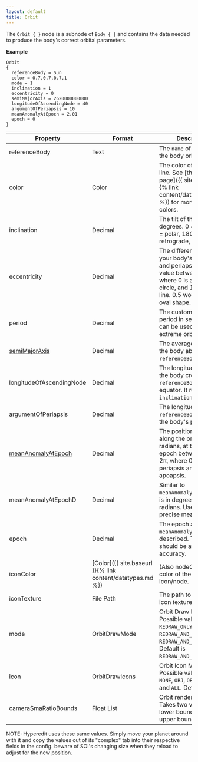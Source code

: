 ```yaml
---
layout: default
title: Orbit
---
```


The `Orbit { }` node is a subnode of `Body { }` and contains the data needed to produce the body's correct orbital parameters.

**Example**
```
Orbit
{
  referenceBody = Sun
  color = 0.7,0.7,0.7,1
  mode = 1
  inclination = 1
  eccentricity = 0
  semiMajorAxis = 2620000000000
  longitudeOfAscendingNode = 40
  argumentOfPeriapsis = 10
  meanAnomalyAtEpoch = 2.01
  epoch = 0
}
```

|Property|Format|Description|
|--------|------|-----------|
|referenceBody|Text|The `name` of the object the body orbits.|
|color|Color|The color of the orbit line. See [the DataTypes page]({{ site.baseurl }}{% link content/datatypes.md %}) for more info on colors.|
|inclination|Decimal|The tilt of the orbit in degrees. 0 = normal, 90 = polar, 180 = retrograde, etc...|
|eccentricity|Decimal|The difference between your body's apoapsis and periapsis. It is a value between 0 and 1, where 0 is a perfect circle, and 1 is a straight line. 0.5 would give an oval shape.|
|period|Decimal|The custom orbital period in seconds. This can be used to set extreme orbital periods.|
|[semiMajorAxis](https://en.wikipedia.org/wiki/Semi-major_and_semi-minor_axes)|Decimal|The average altitude of the body above its `referenceBody`'s center.|
|longitudeOfAscendingNode|Decimal|The longitude at where the body crosses the `referenceBody`'s equator. It relies on `inclination`.|
|argumentOfPeriapsis|Decimal|The longitude of the `referenceBody` where the body's periapsis is.|
|[meanAnomalyAtEpoch](https://en.wikipedia.org/wiki/Mean_anomaly)|Decimal|The position of the body along the orbit, in radians, at the specified epoch between 0 and 2π, where 0 is the periapsis and π is the apoapsis.|
|meanAnomalyAtEpochD|Decimal|Similar to `meanAnomalyAtEpoch`, but is in degrees instead of radians. Useful for more precise measurement.|
|epoch|Decimal|The epoch at which `meanAnomalyAtEpoch` is described. Typically should be at 0 for best accuracy.|
|iconColor|[Color]({{ site.baseurl }}{% link content/datatypes.md %})|(Also nodeColor) The color of the orbit icon/node.|
|iconTexture|File Path|The path to the custom icon texture.|
|mode|OrbitDrawMode|Orbit Draw Mode. Possible values are `OFF`, `REDRAW_ONLY`, `REDRAW_AND_FOLLOW`, and `REDRAW_AND_RECALCULATE`. Default is `REDRAW_AND_RECALCULATE`.|
|icon|OrbitDrawIcons|Orbit Icon Mode. Possible values are `NONE`, `OBJ`, `OBJ_PE_AP`, and `ALL`. Default is `ALL`.|
|cameraSmaRatioBounds|Float List|Orbit rendering bounds. Takes two values, the lower bound and the upper bound.|

NOTE: Hyperedit uses these same values. Simply move your planet around with it and copy the values out of its "complex" tab into their respective fields in the config. beware of SOI's changing size when they reload to adjust for the new position.
